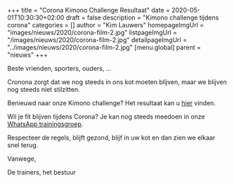 +++
title = "Corona Kimono Challenge Resultaat"
date = 2020-05-01T10:30:30+02:00
draft = false
description = "Kimono challenge tijdens corona"
categories = []
author = "Kim Lauwers"
homepageImgUrl = "images/nieuws/2020/corona-film-2.jpg"
listpageImgUrl = "/images/nieuws/2020/corona-film-2.jpg"
detailpageImgUrl = "../images/nieuws/2020/corona-film-2.jpg"
[menu.global]
    parent = "nieuws"
+++

Beste vrienden, sporters, ouders, ...
 
Cronona zorgt dat we nog steeds in ons kot moeten blijven, maar we blijven nog steeds niet stilzitten.

Benieuwd naar onze Kimono challenge? Het resultaat kan u [hier](https://youtu.be/rvOV5dI5eo4) vinden.

Wil je fit blijven tijdens Corona? Je kan nog steeds meedoen in onze [WhatsApp trainingsgroep](https://www.jujitsukeerbergen.be/nieuws/2020/04/16/corona-april---geen-training/).


Respecteer de regels, blijft gezond, blijf in uw kot en dan zien we elkaar snel terug.


Vanwege,

De trainers, het bestuur